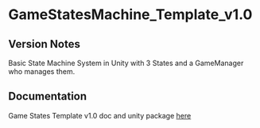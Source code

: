 # GameStatesMachine_Template_v1.0
## Version Notes
Basic State Machine System in Unity with 3 States and a GameManager who manages them.
## Documentation
Game States Template v1.0 doc and unity package [here](https://sites.google.com/view/proyectosindex/unity-development/scripting-intermedio?authuser=0)
